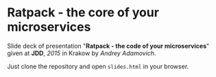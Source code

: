 # Ratpack - the core of your microservices

Slide deck of presentation "**Ratpack - the code of your microservices**" given at **JDD**, *2015* in Krakow by *Andrey Adamovich*.

Just clone the repository and open `slides.html` in your browser.

